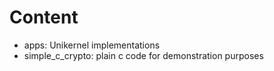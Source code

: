 # Content

- apps:              Unikernel implementations
- simple_c_crypto:   plain c code for demonstration purposes